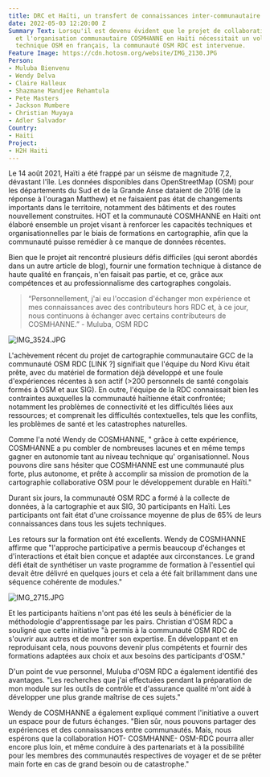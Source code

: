 ```yaml
---
title: DRC et Haïti, un transfert de connaissances inter-communautaire
date: 2022-05-03 12:20:00 Z
Summary Text: Lorsqu'il est devenu évident que le projet de collaboration entre HOT
  et l'organisation communautaire COSMHANNE en Haïti nécessitait un volet de formation
  technique OSM en français, la communauté OSM RDC est intervenue.
Feature Image: https://cdn.hotosm.org/website/IMG_2130.JPG
Person:
- Muluba Bienvenu
- Wendy Delva
- Claire Halleux
- Shazmane Mandjee Rehamtula
- Pete Masters
- Jackson Mumbere
- Christian Muyaya
- Adler Salvador
Country:
- Haiti
Project:
- H2H Haiti
---
```


Le 14 août 2021, Haïti a été frappé par un séisme de magnitude 7,2, dévastant l'île. Les données disponibles dans OpenStreetMap (OSM) pour les départements du Sud et de la Grande Anse dataient de 2016 (de la réponse à l'ouragan Matthew) et ne faisaient pas état de changements importants dans le territoire, notamment des bâtiments et des routes nouvellement construites. HOT et la communauté COSMHANNE en Haïti ont élaboré ensemble un projet visant à renforcer les capacités techniques et organisationnelles par le biais de formations en cartographie, afin que la communauté puisse remédier à ce manque de données récentes.

Bien que le projet ait rencontré plusieurs défis difficiles (qui seront abordés dans un autre article de blog), fournir une formation technique à distance de haute qualité en français, n'en faisait pas partie, et ce, grâce aux compétences et au professionnalisme des cartographes congolais.

> “Personnellement, j'ai eu l'occasion d'échanger mon expérience et mes connaissances avec des contributeurs hors RDC et, à ce jour, nous continuons à échanger avec certains contributeurs de COSMHANNE.” - Muluba, OSM RDC

![IMG_3524.JPG](https://cdn.hotosm.org/website/IMG_3524.JPG)

L'achèvement récent du projet de cartographie communautaire GCC de la communauté OSM RDC \[LINK ?\] signifiait que l'équipe du Nord Kivu était prête, avec du matériel de formation déjà développé et une foule d'expériences récentes à son actif (>200 personnels de santé congolais formés à OSM et aux SIG). En outre, l'équipe de la RDC connaissait bien les contraintes auxquelles la communauté haïtienne était confrontée; notamment les problèmes de connectivité et les difficultés liées aux ressources; et comprenait les difficultés contextuelles, tels que les conflits, les problèmes de santé et les catastrophes naturelles.

Comme l'a noté Wendy de COSMHANNE, " grâce à cette expérience, COSMHANNE a pu combler de nombreuses lacunes et en même temps gagner en autonomie tant au niveau technique qu' organisationnel. Nous pouvons dire sans hésiter que COSMHANNE est une communauté plus forte, plus autonome, et prête à accomplir sa mission de promotion de la cartographie collaborative OSM pour le développement durable en Haïti."

Durant six jours, la communauté OSM RDC a formé  à la collecte de données, à la cartographie et aux SIG, 30 participants en Haïti. Les participants ont fait état d'une croissance moyenne de plus de 65% de leurs connaissances dans tous les sujets techniques.

Les retours sur la formation ont été excellents. Wendy de COSMHANNE affirme que "l'approche participative a permis beaucoup d'échanges et d'interactions et était bien conçue et adaptée aux circonstances. Le grand défi était de synthétiser un vaste programme de formation à l'essentiel qui devait être délivré en quelques jours et cela a été fait brillamment dans une séquence cohérente de modules."

![IMG_2715.JPG](https://cdn.hotosm.org/website/IMG_2715.JPG)

Et les participants haïtiens n'ont pas été les seuls à bénéficier de la méthodologie d'apprentissage par les pairs. Christian d'OSM RDC a souligné que cette initiative "à permis à la communauté OSM RDC de s'ouvrir aux autres et de montrer son expertise. En développant et en reproduisant cela, nous pouvons devenir plus compétents et fournir des formations adaptées aux choix et aux besoins des participants d'OSM."

D'un point de vue personnel, Muluba d'OSM RDC a également identifié des avantages. "Les recherches que j'ai effectuées pendant la préparation de mon module sur les outils de contrôle et d'assurance qualité m'ont aidé à développer une plus grande maîtrise de ces sujets."

Wendy de COSMHANNE a également expliqué comment l'initiative a ouvert un espace pour de futurs échanges. "Bien sûr, nous pouvons partager des expériences et des connaissances entre communautés. Mais, nous espérons que la collaboration HOT- COSMHANNE- OSM-RDC pourra aller encore plus loin, et même conduire à des partenariats et à la possibilité pour les membres des communautés respectives de voyager et de se prêter main forte en cas de grand besoin ou de catastrophe."